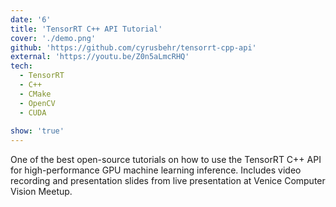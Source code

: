 ```yaml
---
date: '6'
title: 'TensorRT C++ API Tutorial'
cover: './demo.png'
github: 'https://github.com/cyrusbehr/tensorrt-cpp-api'
external: 'https://youtu.be/Z0n5aLmcRHQ'
tech:
  - TensorRT
  - C++
  - CMake
  - OpenCV
  - CUDA
  
show: 'true'
---
```


One of the best open-source tutorials on how to use the TensorRT C++ API for high-performance GPU machine learning inference. Includes video recording and presentation slides from live presentation at Venice Computer Vision Meetup. 
